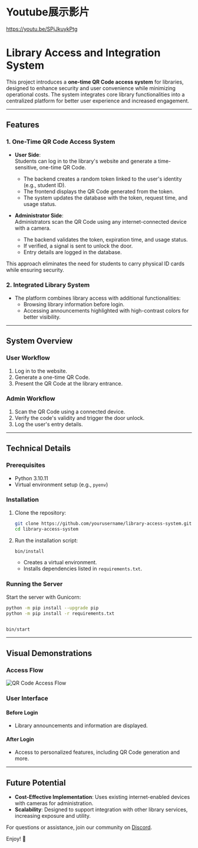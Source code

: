 <h1>Youtube展示影片</h1>
<a href="https://youtu.be/SPjJkuykPtg">https://youtu.be/SPjJkuykPtg</a>

# Library Access and Integration System

This project introduces a **one-time QR Code access system** for libraries, designed to enhance security and user convenience while minimizing operational costs. The system integrates core library functionalities into a centralized platform for better user experience and increased engagement.

---

## Features

### 1. One-Time QR Code Access System

- **User Side**:  
  Students can log in to the library's website and generate a time-sensitive, one-time QR Code.

  - The backend creates a random token linked to the user's identity (e.g., student ID).
  - The frontend displays the QR Code generated from the token.
  - The system updates the database with the token, request time, and usage status.

- **Administrator Side**:  
  Administrators scan the QR Code using any internet-connected device with a camera.
  - The backend validates the token, expiration time, and usage status.
  - If verified, a signal is sent to unlock the door.
  - Entry details are logged in the database.

This approach eliminates the need for students to carry physical ID cards while ensuring security.

### 2. Integrated Library System

- The platform combines library access with additional functionalities:
  - Browsing library information before login.
  - Accessing announcements highlighted with high-contrast colors for better visibility.

---

## System Overview

### User Workflow

1. Log in to the website.
2. Generate a one-time QR Code.
3. Present the QR Code at the library entrance.

### Admin Workflow

1. Scan the QR Code using a connected device.
2. Verify the code's validity and trigger the door unlock.
3. Log the user's entry details.

---

## Technical Details

### Prerequisites

- Python 3.10.11
- Virtual environment setup (e.g., `pyenv`)

### Installation

1. Clone the repository:
   ```bash
   git clone https://github.com/yourusername/library-access-system.git
   cd library-access-system
   ```
2. Run the installation script:
   ```bash
   bin/install
   ```
   - Creates a virtual environment.
   - Installs dependencies listed in `requirements.txt`.

### Running the Server

Start the server with Gunicorn:

```bash
python -m pip install --upgrade pip
python -m pip install -r requirements.txt


bin/start

```

---

## Visual Demonstrations

### Access Flow

![QR Code Access Flow](https://example.com/path-to-image)

### User Interface

#### Before Login

- Library announcements and information are displayed.

#### After Login

- Access to personalized features, including QR Code generation and more.

---

## Future Potential

- **Cost-Effective Implementation**: Uses existing internet-enabled devices with cameras for administration.
- **Scalability**: Designed to support integration with other library services, increasing exposure and utility.

For questions or assistance, join our community on [Discord](https://discord.cyclic.sh).

Enjoy! 🚀
